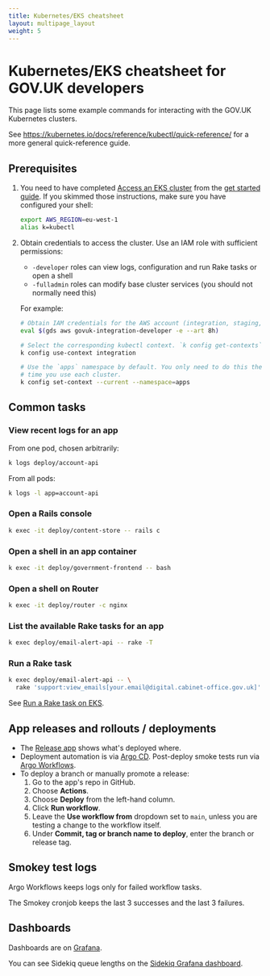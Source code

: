 ```yaml
---
title: Kubernetes/EKS cheatsheet
layout: multipage_layout
weight: 5
---
```


# Kubernetes/EKS cheatsheet for GOV.UK developers

This page lists some example commands for interacting with the GOV.UK
Kubernetes clusters.

See <https://kubernetes.io/docs/reference/kubectl/quick-reference/> for a more
general quick-reference guide.

## Prerequisites

1. You need to have completed [Access an EKS
   cluster](get-started/access-eks-cluster/) from the [get started
   guide](get-started/). If you skimmed those instructions, make sure you have
   configured your shell:

    ```sh
    export AWS_REGION=eu-west-1
    alias k=kubectl
    ```

1. Obtain credentials to access the cluster. Use an IAM role with sufficient permissions:
    - `-developer` roles can view logs, configuration and run Rake tasks or open a shell
    - `-fulladmin` roles can modify base cluster services (you should not
      normally need this)

    For example:

    ```sh
    # Obtain IAM credentials for the AWS account (integration, staging, production).
    eval $(gds aws govuk-integration-developer -e --art 8h)

    # Select the corresponding kubectl context. `k config get-contexts` lists them.
    k config use-context integration

    # Use the `apps` namespace by default. You only need to do this the first
    # time you use each cluster.
    k config set-context --current --namespace=apps
    ```

## Common tasks

### View recent logs for an app

From one pod, chosen arbitrarily:

```sh
k logs deploy/account-api
```

From all pods:

```sh
k logs -l app=account-api
```

### Open a Rails console

```sh
k exec -it deploy/content-store -- rails c
```

### Open a shell in an app container

```sh
k exec -it deploy/government-frontend -- bash
```

### Open a shell on Router

```sh
k exec -it deploy/router -c nginx
```

### List the available Rake tasks for an app

```sh
k exec deploy/email-alert-api -- rake -T
```

### Run a Rake task

```sh
k exec deploy/email-alert-api -- \
  rake 'support:view_emails[your.email@digital.cabinet-office.gov.uk]'
```

See [Run a Rake task on EKS](/manual/running-rake-tasks.html#run-a-rake-task-on-eks).

## App releases and rollouts / deployments

- The [Release app](https://release.publishing.service.gov.uk/applications)
  shows what's deployed where.
- Deployment automation is via [Argo
  CD](https://argo.eks.integration.govuk.digital/applications). Post-deploy
  smoke tests run via [Argo
  Workflows](https://argo-workflows.eks.integration.govuk.digital/workflows/apps?limit=100).
- To deploy a branch or manually promote a release:
    1. Go to the app's repo in GitHub.
    1. Choose **Actions**.
    1. Choose **Deploy** from the left-hand column.
    1. Click **Run workflow**.
    1. Leave the **Use workflow from** dropdown set to `main`, unless you are
       testing a change to the workflow itself.
    1. Under **Commit, tag or branch name to deploy**, enter the branch or
       release tag.

## Smokey test logs

Argo Workflows keeps logs only for failed workflow tasks.

The Smokey cronjob keeps the last 3 successes and the last 3 failures.

## Dashboards

Dashboards are on [Grafana](https://grafana.eks.production.govuk.digital/).

You can see Sidekiq queue lengths on the [Sidekiq Grafana
dashboard](https://grafana.eks.production.govuk.digital/d/sidekiq-queues).
